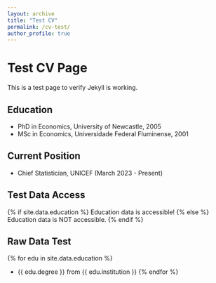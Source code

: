 ```yaml
---
layout: archive
title: "Test CV"
permalink: /cv-test/
author_profile: true
---
```


# Test CV Page

This is a test page to verify Jekyll is working.

## Education
* PhD in Economics, University of Newcastle, 2005
* MSc in Economics, Universidade Federal Fluminense, 2001

## Current Position  
* Chief Statistician, UNICEF (March 2023 - Present)

## Test Data Access
{% if site.data.education %}
Education data is accessible!
{% else %}
Education data is NOT accessible.
{% endif %}

## Raw Data Test
{% for edu in site.data.education %}
* {{ edu.degree }} from {{ edu.institution }}
{% endfor %}